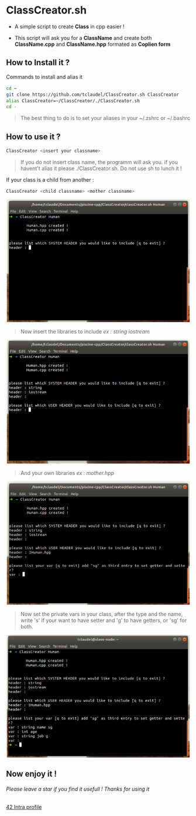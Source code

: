 # ClassCreator.sh

- A simple script to create **Class** in cpp easier !

- This script will ask you for a **ClassName** and create both **ClassName.cpp** and **ClassName.hpp** formated as **Coplien form**

## How to Install it ?

Commands to install and alias it
```bash
cd ~
git clone https://github.com/tclaudel/ClassCreator.sh ClassCreator
alias ClassCreator=~/ClassCreator/./ClassCreator.sh
cd -
```
> The best thing to do is to set your aliases in your ~/.zshrc or ~/.bashrc

## How to use it ?
```bash
ClassCreator <insert your classname>
```
>If you do not insert class name, the programm will ask you.
> if you havent't alias it please ./ClassCreator.sh. Do not use sh to lunch it !

If your class is a child from another :
```bash
ClassCreator <child classname> <mother classname>
```

<p align="center">
  <img src="./img/lunch.png" alt="Size Limit CLI" width="500">
</p>

> Now insert the libraries to include *ex : string iostream*

<p align="center">
  <img src="./img/systemheader.png" alt="Size Limit CLI" width="500">
</p>

> And your own libraries *ex : mother.hpp*

<p align="center">
  <img src="./img/ownheader.png" alt="Size Limit CLI" width="500">
</p>

> Now set the private vars in your class, after the type and the name, write 's'
if your want to have setter and 'g' to have getters, or 'sg' for both.

<p align="center">
  <img src="./img/variables.png" alt="Size Limit CLI" width="500">
</p>

## Now enjoy it !

###### Please leave a star if you find it usefull ! Thanks for using it
[42 Intra profile](https://profile.intra.42.fr/users/tclaudel "Intra profile")
